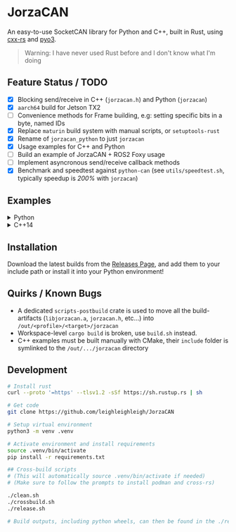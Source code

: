 # JorzaCAN
An easy-to-use SocketCAN library for Python and C++, built in Rust, using [cxx-rs](https://cxx.rs/) and [pyo3](https://pyo3.rs/).

> Warning: I have never used Rust before and I don't know what I'm doing

## Feature Status / TODO
 - [x] Blocking send/receive in C++ (`jorzacan.h`) and Python (`jorzacan`)
 - [x] `aarch64` build for Jetson TX2
 - [ ] Convenience methods for Frame building, e.g: setting specific bits in a byte, named IDs
 - [x] Replace `maturin` build system with manual scripts, or `setuptools-rust`
 - [x] Rename of `jorzacan_python` to just `jorzacan`
 - [x] Usage examples for C++ and Python
 - [ ] Build an example of JorzaCAN + ROS2 Foxy usage
 - [ ] Implement asyncronous send/receive callback methods
 - [x] Benchmark and speedtest against `python-can` (see `utils/speedtest.sh`, typically speedup is *200%* with `jorzacan`)

## Examples
<details><summary>Python</summary>
<p>

Receive a CAN frame and print it to console

```python
#!/usr/bin/env python
import jorzacan

# This will raise an exception if vcan0 does not exist
bus = jorzacan.Bus("vcan0")

# This will block until a frame is available
f = bus.receive()

print(str(f))
```

</p>
</details>

<details><summary>C++14</summary>
<p>

```cpp
#include <stdint.h>
#include <stdio.h>
#include <vector>
#include "jorzacan.h"

using namespace org::jorzacan;

// main function which opens a JorzaBus, creates a JorzaFrame, and sends it!
int main(int argc, char **argv) {
    // Open the CAN bus, will raise an error if vcan0 is not available
    Bus *bus = org::jorzacan::open_bus("vcan0").into_raw();

    // Build a frame
    Frame frame;
    // Both standard and extended IDs are supported!
    frame.id = 0x42;
    // Push bytes into frame from MSB to LSB
    // DLC is automatically calculated
    frame.data.push_back(0x01);
    frame.data.push_back(0x02);
    frame.data.push_back(0x03);
    frame.data.push_back(0x04);

    // Send it!
    bus->send(frame);

    return 0;
}
```

</p>
</details>

## Installation
Download the latest builds from the [Releases Page](https://github.com/leighleighleigh/JorzaCAN/releases), and add them to your include path or install it into your Python environment!

## Quirks / Known Bugs
 - A dedicated `scripts-postbuild` crate is used to move all the build-artifacts (`libjorzacan.a`, `jorzacan.h`, etc...) into `/out/<profile>/<target>/jorzacan`
 - Workspace-level `cargo build` is broken, use `build.sh` instead.
 - C++ examples must be built manually with CMake, their `include` folder is symlinked to the `/out/.../jorzacan` directory

## Development
```bash
# Install rust
curl --proto '=https' --tlsv1.2 -sSf https://sh.rustup.rs | sh

# Get code
git clone https://github.com/leighleighleigh/JorzaCAN

# Setup virtual environment
python3 -m venv .venv

# Activate environment and install requirements 
source .venv/bin/activate
pip install -r requirements.txt

## Cross-build scripts
# (This will automatically source .venv/bin/activate if needed)
# (Make sure to follow the prompts to install podman and cross-rs)

./clean.sh
./crossbuild.sh
./release.sh

# Build outputs, including python wheels, can then be found in the ./release folder!

```
